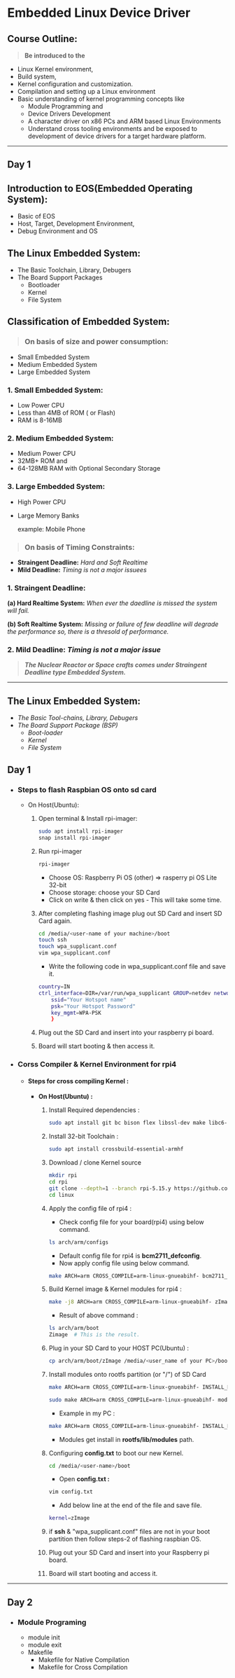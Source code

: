 
# Embedded Linux Device Driver

## Course Outline:

> **Be introduced to the** 
- Linux Kernel environment, 
- Build system, 
- Kernel configuration and customization.
- Compilation and setting up a Linux environment
- Basic understanding of kernel programming concepts like 
    * Module Programming and
    * Device Drivers Development
    *  A character driver on x86 PCs and ARM based Linux Environments
    * Understand cross tooling environments and be exposed to development of device drivers for a target hardware platform.
___

## **Day 1**

## Introduction to EOS(Embedded Operating System):

* Basic of EOS
* Host, Target, Development Environment, 
* Debug Environment and OS

## The Linux Embedded System:
* The Basic Toolchain, Library, Debugers
* The Board Support Packages
    * Bootloader
    * Kernel
    * File System


## Classification of Embedded System:
> ### On basis of size and power consumption:

* Small Embedded System
* Medium Embedded System
* Large Embedded System

### 1. Small Embedded System: 
* Low Power CPU
* Less than 4MB of ROM ( or Flash)
* RAM is 8-16MB 

### 2. Medium Embedded System:
* Medium Power CPU
* 32MB+ ROM and
* 64-128MB RAM with Optional Secondary Storage

### 3. Large Embedded System: 
* High Power CPU
* Large Memory Banks

    example: Mobile Phone

> ### On basis of Timing Constraints:
* **Straingent Deadline:** *Hard and Soft Realtime*
* **Mild Deadline:** *Timing is not a major issuees*

### 1. Straingent Deadline:
**(a) Hard Realtime System:** *When ever the daedline is missed the system will fail.*

**(b) Soft Realtime System:** *Missing or failure of few deadline will degrade the performance so, there is a thresold of performance.* 

### 2. Mild Deadline: *Timing is not a major issue*

> ***The Nuclear Reactor or Space crafts comes under Straingent Deadline type Embedded System.***

---

## The Linux Embedded System: 

* *The Basic Tool-chains, Library, Debugers*
* *The Board Support Package (BSP)*
    * *Boot-loader*
    * *Kernel*
    * *File System*



## **Day 1**

* ### **Steps to flash Raspbian OS onto sd card**
    - On Host(Ubuntu):
        1. Open terminal & Install rpi-imager:
            ```bash
            sudo apt install rpi-imager
            snap install rpi-imager
            ```

        1. Run rpi-imager
            ```bash 
            rpi-imager
            ```
            * Choose OS: Raspberry Pi OS (other) => rasperry pi OS Lite 32-bit
            * Choose storage: choose your SD Card
            * Click on write & then click on yes - This will take some time.

        1. After completing flashing image plug out SD Card and insert SD Card again.
            ```bash
            cd /media/<user-name of your machine>/boot
            touch ssh
            touch wpa_supplicant.conf
            vim wpa_supplicant.conf
            ```
            * Write the following code in wpa_supplicant.conf file and save it.
            ```bash
            country=IN
            ctrl_interface=DIR=/var/run/wpa_supplicant GROUP=netdev network={
                ssid="Your Hotspot name"
                psk="Your Hotspot Password"
                key_mgmt=WPA-PSK
                }
            ```
        1. Plug out the SD Card and insert into your raspberry pi board.

        1. Board will start booting & then access it.

* ### **Corss Compiler & Kernel Environment for rpi4**

    * #### **Steps for cross compiling Kernel :**
       * **On Host(Ubuntu) :**
            1. Install Required dependencies : 
                ```bash
                sudo apt install git bc bison flex libssl-dev make libc6-dev libncurses5-dev
                ```

            2. Install 32-bit Toolchain :
                ```bash
                sudo apt install crossbuild-essential-armhf
                ```
            3. Download / clone Kernel source
                ```bash
                mkdir rpi
                cd rpi
                git clone --depth=1 --branch rpi-5.15.y https://github.com/raspberrypi/linux
                cd linux
                ```
            4. Apply the config file of rpi4 :
                * Check config file for your board(rpi4) using below command.
                ```bash
                ls arch/arm/configs
                ```
                * Default config file for rpi4 is **bcm2711_defconfig**.
                * Now apply config file using below command.
                ```bash
                make ARCH=arm CROSS_COMPILE=arm-linux-gnueabihf- bcm2711_defconfig
                ```
                
            5. Build Kernel image & Kernel modules for rpi4 :
                ```bash
                make -j8 ARCH=arm CROSS_COMPILE=arm-linux-gnueabihf- zImage modules
                ``` 
                * Result of above command :
                ```bash
                ls arch/arm/boot
                Zimage  # This is the result.
                ```
            6. Plug in your SD Card to your HOST PC(Ubuntu) :
                ```bash
                cp arch/arm/boot/zImage /media/<user_name of your PC>/boot
                ```
            7. Install modules onto rootfs partition (or "/") of SD Card    
                ```bash
                make ARCH=arm CROSS_COMPILE=arm-linux-gnueabihf- INSTALL_MOD_PATH=<path-to-sdcard-rootfs-partition> modules_install

                sudo make ARCH=arm CROSS_COMPILE=arm-linux-gnueabihf- modules_install  # It will install 5.15.45-v7l+ into "ls /lib/modules"
                ```
                * Example in my PC :
                ```bash
                make ARCH=arm CROSS_COMPILE=arm-linux-gnueabihf- INSTALL_MOD_PATH=/media/vishu/rootfs modules_install
                ```
                * Modules get install in **rootfs/lib/modules** path.                
            
            8. Configuring **config.txt** to boot our new Kernel.
                ```bash
                cd /media/<user-name>/boot
                ```
                * Open **config.txt :**
                ```bash
                vim config.txt
                ```
                * Add below line at the end of the file and save file.
                ```bash
                kernel=zImage
                ```
            9. if **ssh** & "wpa_supplicant.conf" files are not in your boot partition then follow steps-2 of flashing raspbian OS.

            10. Plug out your SD Card and insert into your Raspberry pi board.

            11. Board will start booting and access it.

___

## **Day 2**

* ### **Module Programing**
    * module init
    * module exit
    * Makefile
        * Makefile for Native Compilation 
        * Makefile for Cross Compilation
